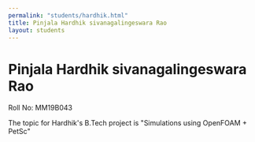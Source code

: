 ```yaml
---
permalink: "students/hardhik.html"
title: Pinjala Hardhik sivanagalingeswara Rao
layout: students
---
```

# Pinjala Hardhik sivanagalingeswara Rao

Roll No: MM19B043

The topic for Hardhik's B.Tech project is "Simulations using OpenFOAM + PetSc"

